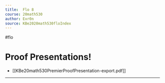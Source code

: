 ```yaml
---
title:  Flo 8
course: 20math530
author: Exr0n
source: KBe2020math530floIndex
---
```


#flo

# Proof Presentations!
- [[KBe20math530PremierProofPresentation-export.pdf]]

---

